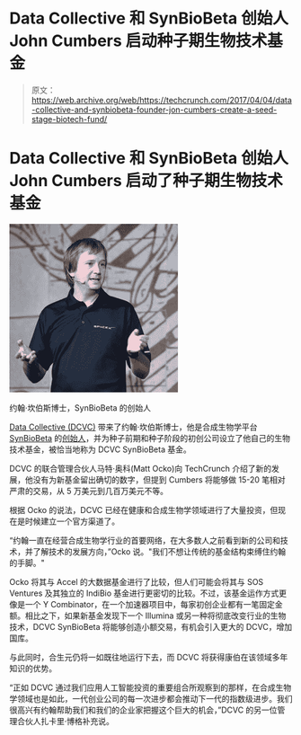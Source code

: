 # Data Collective 和 SynBioBeta 创始人 John Cumbers 启动种子期生物技术基金 

> 原文：<https://web.archive.org/web/https://techcrunch.com/2017/04/04/data-collective-and-synbiobeta-founder-jon-cumbers-create-a-seed-stage-biotech-fund/>

# Data Collective 和 SynBioBeta 创始人 John Cumbers 启动了种子期生物技术基金

[![](img/002959d0003649400aed68b387699679.png)](https://web.archive.org/web/20221206190522/http://www.dcvc.com/)

约翰·坎伯斯博士，SynBioBeta 的创始人

[Data Collective (DCVC)](https://web.archive.org/web/20221206190522/http://www.dcvc.com/) 带来了约翰·坎伯斯博士，他是合成生物学平台 [SynBioBeta](https://web.archive.org/web/20221206190522/https://synbiobeta.com/) 的[创始人](https://web.archive.org/web/20221206190522/https://synbiobeta.com/person/john-cumbers/)，并为种子前期和种子阶段的初创公司设立了他自己的生物技术基金，被恰当地称为 DCVC SynBioBeta 基金。

DCVC 的联合管理合伙人马特·奥科(Matt Ocko)向 TechCrunch 介绍了新的发展，他没有为新基金留出确切的数字，但提到 Cumbers 将能够做 15-20 笔相对严肃的交易，从 5 万美元到几百万美元不等。

根据 Ocko 的说法，DCVC 已经在健康和合成生物学领域进行了大量投资，但现在是时候建立一个官方渠道了。

“约翰一直在经营合成生物学行业的首要网络，在大多数人之前看到新的公司和技术，并了解技术的发展方向，”Ocko 说。"我们不想让传统的基金结构束缚住约翰的手脚。"

Ocko 将其与 Accel 的大数据基金进行了比较，但人们可能会将其与 SOS Ventures 及其独立的 IndiBio 基金进行更密切的比较。不过，该基金运作方式更像是一个 Y Combinator，在一个加速器项目中，每家初创企业都有一笔固定金额。相比之下，如果新基金发现下一个 Illumina 或另一种将彻底改变行业的生物技术，DCVC SynBioBeta 将能够创造小额交易，有机会引入更大的 DCVC，增加国库。

与此同时，合生元仍将一如既往地运行下去，而 DCVC 将获得康伯在该领域多年知识的优势。

“正如 DCVC 通过我们应用人工智能投资的重要组合所观察到的那样，在合成生物学领域也是如此，一代创业公司的每一次进步都会推动下一代的指数级进步。我们很高兴有约翰帮助我们和我们的企业家把握这个巨大的机会，”DCVC 的另一位管理合伙人扎卡里·博格补充说。